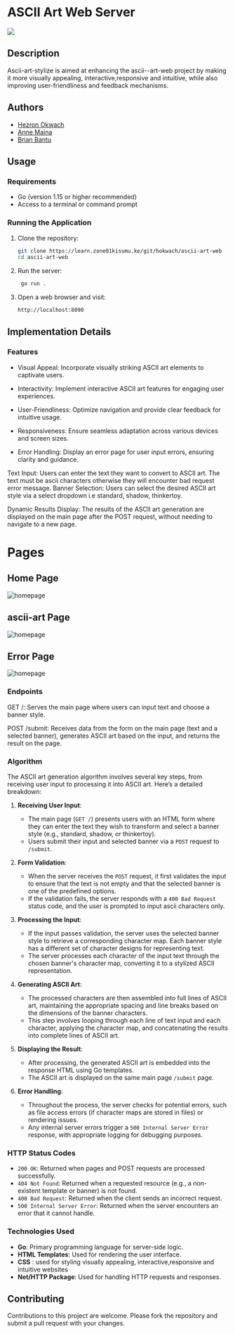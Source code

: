 # ASCII Art Web Server
![](https://i.pinimg.com/564x/85/a6/79/85a679708773626668b05522c8b0d21d.jpg)
## Description
Ascii-art-stylize is aimed at enhancing the ascii--art-web project by making it more visually appealing, interactive,responsive and intuitive, while also improving user-friendliness and feedback mechanisms.
## Authors
- [Hezron Okwach](https://github.com/hezronokwach) 
- [Anne Maina](https://github.com/nyagooh)
- [Brian Bantu](https://github.com/Bantu-art)
## Usage

### Requirements

- Go (version 1.15 or higher recommended)
- Access to a terminal or command prompt

### Running the Application

1. Clone the repository:
   ```bash
   git clone https://learn.zone01kisumu.ke/git/hokwach/ascii-art-web
   cd ascii-art-web
   ```
2. Run the server:
   ```bash
    go run .  
    ```
3. Open a web browser and visit:
    ```bash
   http://localhost:8090
    ```

## Implementation Details

### Features
   - Visual Appeal: Incorporate visually striking ASCII art elements to captivate users.

   - Interactivity: Implement interactive ASCII art features for engaging user experiences.

   -  User-Friendliness: Optimize navigation and provide clear feedback for intuitive usage.

   - Responsiveness: Ensure seamless adaptation across various devices and screen sizes.

   - Error Handling: Display an error page for user input errors, ensuring clarity and guidance.
   
   Text Input: Users can enter the text they want to convert to ASCII art. The text must be ascii characters otherwise they will encounter bad request error message.
    Banner Selection: Users can select the desired ASCII art style via a select dropdown i.e standard, shadow, thinkertoy.

   Dynamic Results Display: The results of the ASCII art generation are displayed on the main page after the POST request, without needing to navigate to a new page.

   # Pages

  ## Home Page
  ![homepage](/static/image/home.jpg)


## ascii-art Page

![homepage](/static/image/result.jpg)

## Error Page

![homepage](/static/image/error.jpg)

### Endpoints

  GET /: Serves the main page where users can input text and choose a banner style.

  POST /submit: Receives data from the form on the main page (text and a selected banner), generates ASCII art based on the input, and returns the result on the page.
  ### Algorithm

The ASCII art generation algorithm involves several key steps, from receiving user input to processing it into ASCII art. Here’s a detailed breakdown:

1. **Receiving User Input**:
   - The main page (`GET /`) presents users with an HTML form where they can enter the text they wish to transform and select a banner style (e.g., standard, shadow, or thinkertoy).
   - Users submit their input and selected banner via a `POST` request to `/submit`.

2. **Form Validation**:
   - When the server receives the `POST` request, it first validates the input to ensure that the text is not empty and that the selected banner is one of the predefined options.
   - If the validation fails, the server responds with a `400 Bad Request` status code, and the user is prompted to input ascii characters only.

3. **Processing the Input**:
   - If the input passes validation, the server uses the selected banner style to retrieve a corresponding character map. Each banner style has a different set of character designs for representing text.
   - The server processes each character of the input text through the chosen banner's character map, converting it to a stylized ASCII representation.

4. **Generating ASCII Art**:
   - The processed characters are then assembled into full lines of ASCII art, maintaining the appropriate spacing and line breaks based on the dimensions of the banner characters.
   - This step involves looping through each line of text input and each character, applying the character map, and concatenating the results into complete lines of ASCII art.

5. **Displaying the Result**:
   - After processing, the generated ASCII art is embedded into the response HTML using Go templates.
   - The ASCII art is displayed on the same main page `/submit` page.
6. **Error Handling**:
   - Throughout the process, the server checks for potential errors, such as file access errors (if character maps are stored in files) or rendering issues.
   - Any internal server errors trigger a `500 Internal Server Error` response, with appropriate logging for debugging purposes.

### HTTP Status Codes

- `200 OK`: Returned when pages and POST requests are processed successfully.
- `404 Not Found`: Returned when a requested resource (e.g., a non-existent template or banner) is not found.
- `400 Bad Request`: Returned when the client sends an incorrect request.
- `500 Internal Server Error`: Returned when the server encounters an error that it cannot handle.

### Technologies Used

- **Go**: Primary programming language for server-side logic.
- **HTML Templates**: Used for rendering the user interface.
- **CSS** : used for styling visually appealing, interactive,responsive and intuitive websites
- **Net/HTTP Package**: Used for handling HTTP requests and responses.

## Contributing

Contributions to this project are welcome. Please fork the repository and submit a pull request with your changes.
